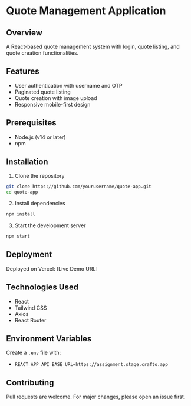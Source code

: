 # Quote Management Application

## Overview
A React-based quote management system with login, quote listing, and quote creation functionalities.

## Features
- User authentication with username and OTP
- Paginated quote listing
- Quote creation with image upload
- Responsive mobile-first design

## Prerequisites
- Node.js (v14 or later)
- npm

## Installation
1. Clone the repository
```bash
git clone https://github.com/yourusername/quote-app.git
cd quote-app
```

2. Install dependencies
```bash
npm install
```

3. Start the development server
```bash
npm start
```

## Deployment
Deployed on Vercel: [Live Demo URL]

## Technologies Used
- React
- Tailwind CSS
- Axios
- React Router

## Environment Variables
Create a `.env` file with:
- `REACT_APP_API_BASE_URL=https://assignment.stage.crafto.app`

## Contributing
Pull requests are welcome. For major changes, please open an issue first.